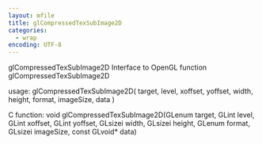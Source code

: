 ```yaml
---
layout: mfile
title: glCompressedTexSubImage2D
categories:
  - wrap
encoding: UTF-8
---
```


glCompressedTexSubImage2D  Interface to OpenGL function glCompressedTexSubImage2D

usage:  glCompressedTexSubImage2D( target, level, xoffset, yoffset, width, height, format, imageSize, data )

C function:  void glCompressedTexSubImage2D(GLenum target, GLint level, GLint xoffset, GLint yoffset, GLsizei width, GLsizei height, GLenum format, GLsizei imageSize, const GLvoid\* data)